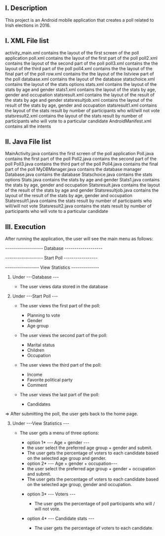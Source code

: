 I. Description
-----------------

This project is an Android mobile application that creates a poll related to Irish elections in 2016.

I. XML File list
-----------------
activity_main.xml          contains the layout of the first screen of the poll application
poll.xml                   contains the layout of the first part of the poll
poll2.xml                  contains the layout of the second part of the poll 
poll3.xml      	           contains the the layout of the third part of the poll
poll4.xml                  contains the the layout of the final part of the poll
row.xml                    contains the the layout of the listview part of the poll
database.xml           	   contains the layout of the database
statschoice.xml       	   contains the layout of the stats options
stats.xml                  contains the layout of the stats by age and gender
stats1.xml                 contains the layout of the stats by age, gender and occupation
statsresult.xml       	   contains the layout of the result of the stats by age and gender
statsresultjob.xml         contains the layout of the result of the stats by age, gender and occupation
statsresult1.xml           contains the layout of the stats result by number of participants who will/will not vote
statsresult2.xml           contains the layout of the stats result by number of participants who will vote to a particular candidate
AndroidManifest.xml        contains all the intents   


II. Java File list
-----------------
MainActivity.java          contains the first screen of the poll application
Poll.java            	   contains the first part of the poll
Poll2.java                 contains the second part of the poll 
Poll3.java                 contains the third part of the poll
Poll4.java                 contains the final part of the poll
MyDBManager.java           contains the database manager
Database.java              contains the database
Statschoice.java           contains the stats options
Stats.java                 contains the stats by age and gender
Stats1.java                contains the stats by age, gender and occupation
Statsresult.java      	   contains the layout of the result of the stats by age and gender
Statsresultjob.java        contains the layout of the result of the stats by age, gender and occupation
Statsresult1.java          contains the stats result by number of participants who will/will not vote
Statsresult2.java          contains the stats result by number of participants who will vote to a particular candidate

III. Execution
--------------
After running the application, the user will see the main menu as follows:

------------------- Database -------------------

------------------- Start Poll -----------------

----------------- View Statistics --------------

1. Under ---Database ---
	* The user views data stored in the database
	
2. Under ---Start Poll --- 
	* The user views the first part of the poll:
		- Planning to vote
		- Gender
		- Age group
		
	* The user views the second part of the poll:
		- Marital status
		- Children
		- Occupation
		
	* The user views the third part of the poll:
		- Income
		- Favorite political party
		- Comment
		
	* The user views the last part of the poll:
		- Candidates
		
=> After submitting the poll, the user gets back to the home page.

3. Under ---View Statistics ---
	* The user gets a menu of three options:
	
		* option 1*   --- Age + gender ---
		- the user select the preferred age group + gender and submit.
		- The user gets the percentage of voters to each candidate based on the selected age group and gender.

		* option 2*   --- Age + gender + occupation---
		- the user select the preferred age group + gender + occupation and submit.
		- The user gets the percentage of voters to each candidate based on the selected age group, gender and occupation.
		
		* option 3*   --- Voters ---
	        - The user gets the percentage of poll participants who will / will not vote.

	 	* option 4*   --- Candidate stats ---
	        - The user gets the percentage of voters to each candidate.



	